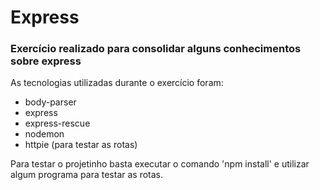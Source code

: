 # Express
### Exercício realizado para consolidar alguns conhecimentos sobre express

As tecnologias utilizadas durante o exercício foram:
 - body-parser
 - express
 - express-rescue
 - nodemon
 - httpie (para testar as rotas)

Para testar o projetinho basta executar o comando 'npm install' e utilizar algum
programa para testar as rotas.

